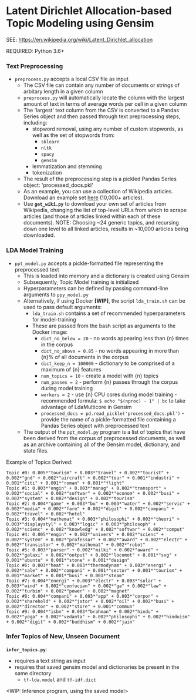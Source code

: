 # Latent Dirichlet Allocation-based Topic Modeling using Gensim

SEE: https://en.wikipedia.org/wiki/Latent_Dirichlet_allocation

REQUIRED: Python 3.6+

### Text Preprocessing

- `preprocess.py` accepts a local CSV file as input
  - The CSV file can contain any number of documents or strings of arbitary length in a given column
  - `preprocess.py` will automatically locate the column with the largest amount of text in terms of average words per cell in a given column
  - The 'largest' text column from the CSV is converted to a Pandas Series object and then passed through text preprocessing steps, including:
    - stopword removal, using any number of custom stopwords, as well as the set of stopwords from:
      - `sklearn`
      - `nltk`
      - `spacy`
      - `gensim`
    - lemmatization and stemming
    - tokenization
  - The result of the preprocessing step is a pickled Pandas Series object: 'processed_docs.pkl'
  - As an example, you can use a collection of Wikipedia articles. Download an example set [here](https://www.dropbox.com/s/45s8t1y0ixxe4zh/wiki_df.csv?dl=0) (10,000+ articles).
  - Use **`get_wiki.py`** to download your own set of articles from Wikipedia, changing the list of top-level URLs from which to scrape articles (and those of articles linked within each of these documents). NOTE: Choosing ~24 generic topics, and recursing down one level to all linked articles, results in ~10,000 articles being downloaded.
  
### LDA Model Training
  
- `ppt_model.py` accepts a pickle-formatted file representing the preprocessed text
  - This is loaded into memory and a dictionary is created using Gensim
  - Subsequently, Topic Model training is initialized
  - Hyperparameters can be defined by passing command-line arguments to `ppy_model.py`
  - Alternatively, if using Docker **[WIP]**, the script `lda_train.sh` can be used to pass default arguments:
    - `lda_train.sh` contains a set of recommended hyperparameters for model-training
    - These are passed from the bash script as arguments to the Docker image:
      - `dict_no_below = 20` - no words appearing less than {n} times in the corpus
      - `dict_no_above = 0.85` - no words appearing in more than {n}% of all documents in the corpus
      - `dict_keep_n = 100000` - dictionary to be comprised of a maximum of {n} features
      - `num_topics = 10` - create a model with {n} topics
      - `num_passes = 2` - perform {n} passes through the corpus during model training
      - `workers = 2` - use {n} CPU cores during model training - recommended formula: `$ echo "$(nproc) - 1" | bc` to take advantage of LdaMulticore in Gensim
      - `processed_docs = pd.read_pickle('processed_docs.pkl')` - provide the name of a pickle-formatted file containing a Pandas Series object with preprocessed text
   - The output of the `ppt_model.py` program is a list of topics that have been derived from the corpus of preprocessed documents, as well as an archive containing all of the Gensim model, dictionary, and state files.
   
Example of Topics Derived:

```
Topic #0: 0.005*"tourism" + 0.003*"travel" + 0.002*"tourist" + 0.002*"gnd" + 0.002*"aircraft" + 0.002*"tour" + 0.001*"industri" + 0.001*"citi" + 0.001*"roman" + 0.001*"flight"
Topic #1: 0.003*"engin" + 0.003*"manag" + 0.002*"transport" + 0.002*"social" + 0.002*"softwar" + 0.002*"econom" + 0.002*"busi" + 0.002*"system" + 0.002*"design" + 0.002*"tourism"
Topic #2: 0.004*"game" + 0.003*"bu" + 0.003*"water" + 0.002*"servic" + 0.002*"media" + 0.002*"fare" + 0.002*"digit" + 0.002*"compani" + 0.002*"travel" + 0.002*"hotel"
Topic #3: 0.004*"mathemat" + 0.003*"philosophi" + 0.003*"theori" + 0.003*"displaystyl" + 0.003*"logic" + 0.003*"philosoph" + 0.002*"scienc" + 0.002*"knowledg" + 0.002*"softwar" + 0.002*"comput"
Topic #4: 0.005*"engin" + 0.002*"univers" + 0.002*"scienc" + 0.002*"system" + 0.002*"professor" + 0.002*"award" + 0.002*"electr" + 0.002*"transistor" + 0.002*"mathemat" + 0.002*"robot"
Topic #5: 0.003*"parser" + 0.002*"milki" + 0.002*"award" + 0.002*"galaxi" + 0.002*"output" + 0.002*"locomot" + 0.001*"svg" + 0.001*"ubuntu" + 0.001*"stone" + 0.001*"design"
Topic #6: 0.003*"heat" + 0.003*"thermodynam" + 0.003*"energi" + 0.002*"sale" + 0.002*"compani" + 0.001*"sector" + 0.001*"tourism" + 0.001*"market" + 0.001*"busi" + 0.001*"steam"
Topic #7: 0.004*"energi" + 0.003*"electr" + 0.003*"solar" + 0.003*"wind" + 0.002*"confucian" + 0.002*"ga" + 0.002*"law" + 0.002*"turbin" + 0.002*"power" + 0.002*"magnet"
Topic #8: 0.004*"compani" + 0.003*"app" + 0.003*"corpor" + 0.002*"sharehold" + 0.002*"jstor" + 0.002*"oil" + 0.002*"busi" + 0.002*"director" + 0.002*"store" + 0.001*"commun"
Topic #9: 0.004*"isbn" + 0.003*"brahman" + 0.002*"hindu" + 0.002*"yoga" + 0.002*"vedanta" + 0.002*"philosophi" + 0.002*"hinduism" + 0.002*"digit" + 0.002*"buddhism" + 0.002*"jain"
```

### Infer Topics of New, Unseen Document

**`infer_topics.py`**:

- requires a text string as input
- requires that saved gensim model and dictionaries be present in the same directory
  - `tf-lda.model` and `tf-idf.dict`

<WIP: Inference program, using the saved model>
